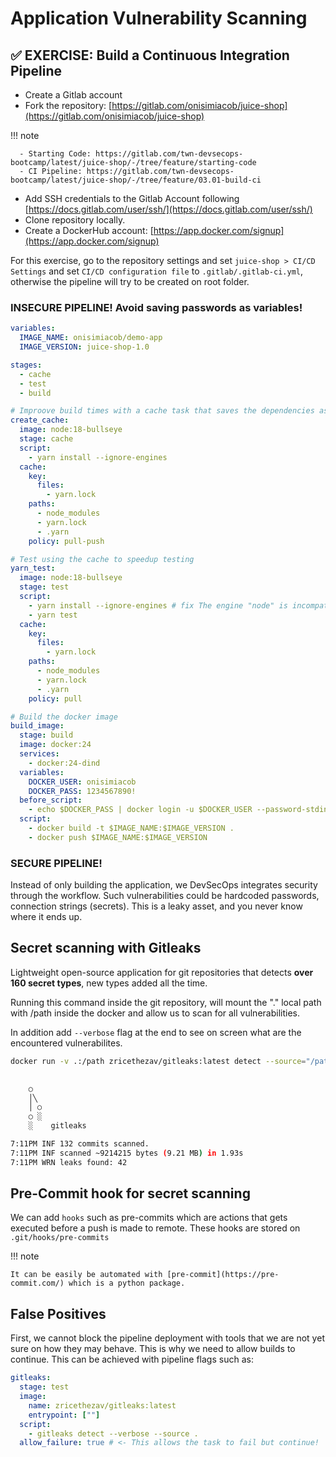 # Application Vulnerability Scanning


## :white_check_mark: EXERCISE: Build a Continuous Integration Pipeline

- Create a Gitlab account  
- Fork the repository: [https://gitlab.com/onisimiacob/juice-shop](https://gitlab.com/onisimiacob/juice-shop)

!!! note

      - Starting Code: https://gitlab.com/twn-devsecops-bootcamp/latest/juice-shop/-/tree/feature/starting-code
      - CI Pipeline: https://gitlab.com/twn-devsecops-bootcamp/latest/juice-shop/-/tree/feature/03.01-build-ci

- Add SSH credentials to the Gitlab Account following [https://docs.gitlab.com/user/ssh/](https://docs.gitlab.com/user/ssh/)
- Clone repository locally.
- Create a DockerHub account: [https://app.docker.com/signup](https://app.docker.com/signup)

For this exercise, go to the repository settings and set `juice-shop > CI/CD Settings` and set `CI/CD configuration file` to `.gitlab/.gitlab-ci.yml`, otherwise the pipeline will try to be created on root folder.

### INSECURE PIPELINE! Avoid saving passwords as variables!

```yaml
variables:
  IMAGE_NAME: onisimiacob/demo-app
  IMAGE_VERSION: juice-shop-1.0

stages:
  - cache
  - test
  - build

# Improove build times with a cache task that saves the dependencies as an artifact
create_cache:
  image: node:18-bullseye
  stage: cache
  script:
    - yarn install --ignore-engines 
  cache:
    key:
      files:
        - yarn.lock
    paths:
      - node_modules
      - yarn.lock
      - .yarn
    policy: pull-push

# Test using the cache to speedup testing
yarn_test:
  image: node:18-bullseye
  stage: test
  script:
    - yarn install --ignore-engines # fix The engine "node" is incompatible with this module. Expected version "20 || >=22". Got "18.20.8"
    - yarn test
  cache:
    key:
      files:
        - yarn.lock
    paths:
      - node_modules
      - yarn.lock
      - .yarn
    policy: pull

# Build the docker image
build_image:
  stage: build
  image: docker:24
  services:
    - docker:24-dind
  variables:
    DOCKER_USER: onisimiacob
    DOCKER_PASS: 1234567890!
  before_script:
    - echo $DOCKER_PASS | docker login -u $DOCKER_USER --password-stdin
  script:
    - docker build -t $IMAGE_NAME:$IMAGE_VERSION .
    - docker push $IMAGE_NAME:$IMAGE_VERSION
```

### SECURE PIPELINE!

Instead of only building the application, we DevSecOps integrates security through the workflow. Such vulnerabilities could be hardcoded passwords, connection strings (secrets). This is a leaky asset, and you never know where it ends up.

## Secret scanning with Gitleaks

Lightweight open-source application for git repositories that detects **over 160 secret types**, new types added all the time.

Running this command inside the git repository, will mount the "." local path with /path inside the docker and allow us to scan for all vulnerabilities.

In addition add `--verbose` flag at the end to see on screen what are the encountered vulnerabilites.

```bash
docker run -v .:/path zricethezav/gitleaks:latest detect --source="/path" #--verbose to see vulnearbilities on screen
 

    ○
    │╲
    │ ○
    ○ ░
    ░    gitleaks

7:11PM INF 132 commits scanned.
7:11PM INF scanned ~9214215 bytes (9.21 MB) in 1.93s
7:11PM WRN leaks found: 42
```

## Pre-Commit hook for secret scanning

We can add `hooks` such as pre-commits which are actions that gets executed before a push is made to remote.
These hooks are stored on `.git/hooks/pre-commits` 

!!! note

    It can be easily be automated with [pre-commit](https://pre-commit.com/) which is a python package.

## False Positives

First, we cannot block the pipeline deployment with tools that we are not yet sure on how they may behave. This is why we need to allow builds to continue.
This can be achieved with pipeline flags such as:

```yaml
gitleaks:
  stage: test
  image:
    name: zricethezav/gitleaks:latest
    entrypoint: [""]
  script:
    - gitleaks detect --verbose --source .
  allow_failure: true # <- This allows the task to fail but continue!
```